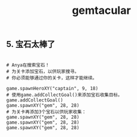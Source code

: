 ﻿---
layout: default
title: gemtacular
---
## 5. 宝石太棒了
```

# Anya在搜索宝石！
# 为关卡添加宝石，以供玩家搜寻。
# 你必须能够通过你的关卡，这样才能继续。

game.spawnHeroXY("captain", 9, 18)
# 使用game.addCollectGoal()来添加宝石收集目标。
game.addCollectGoal()
game.spawnXY("gem", 28, 28)
# 为关卡再添加3个宝石以供玩家收集：
game.spawnXY("gem", 28, 28)
game.spawnXY("gem", 28, 28)
game.spawnXY("gem", 28, 28)

```
